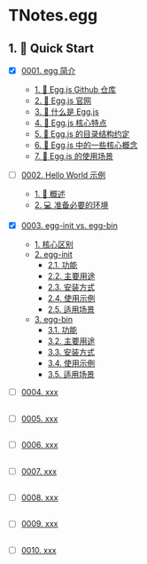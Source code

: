 # TNotes.egg


## 1. 🚀 Quick Start

- [x] [0001. egg 简介](https://tdahuyou.github.io/TNotes.egg/notes/0001.%20egg%20%E7%AE%80%E4%BB%8B/README) <!-- [locale](./notes/0001.%20egg%20%E7%AE%80%E4%BB%8B/README) -->  
  - [1. 🔗 Egg.js Github 仓库](https://tdahuyou.github.io/TNotes.egg/notes/0001.%20egg%20%E7%AE%80%E4%BB%8B/README#1--eggjs-github-仓库)
  - [2. 🔗 Egg.js 官网](https://tdahuyou.github.io/TNotes.egg/notes/0001.%20egg%20%E7%AE%80%E4%BB%8B/README#2--eggjs-官网)
  - [3. 📒 什么是 Egg.js](https://tdahuyou.github.io/TNotes.egg/notes/0001.%20egg%20%E7%AE%80%E4%BB%8B/README#3--什么是-eggjs)
  - [4. 📒 Egg.js 核心特点](https://tdahuyou.github.io/TNotes.egg/notes/0001.%20egg%20%E7%AE%80%E4%BB%8B/README#4--eggjs-核心特点)
  - [5. 📒 Egg.js 的目录结构约定](https://tdahuyou.github.io/TNotes.egg/notes/0001.%20egg%20%E7%AE%80%E4%BB%8B/README#5--eggjs-的目录结构约定)
  - [6. 📒 Egg.js 中的一些核心概念](https://tdahuyou.github.io/TNotes.egg/notes/0001.%20egg%20%E7%AE%80%E4%BB%8B/README#6--eggjs-中的一些核心概念)
  - [7. 📒 Egg.js 的使用场景](https://tdahuyou.github.io/TNotes.egg/notes/0001.%20egg%20%E7%AE%80%E4%BB%8B/README#7--eggjs-的使用场景)
  

- [ ] [0002. Hello World 示例](https://tdahuyou.github.io/TNotes.egg/notes/0002.%20Hello%20World%20%E7%A4%BA%E4%BE%8B/README) <!-- [locale](./notes/0002.%20Hello%20World%20%E7%A4%BA%E4%BE%8B/README) -->  
  - [1. 📒 概述](https://tdahuyou.github.io/TNotes.egg/notes/0002.%20Hello%20World%20%E7%A4%BA%E4%BE%8B/README#1--概述)
  - [2. 💻 准备必要的环境](https://tdahuyou.github.io/TNotes.egg/notes/0002.%20Hello%20World%20%E7%A4%BA%E4%BE%8B/README#2--准备必要的环境)
  

- [x] [0003. egg-init vs. egg-bin](https://tdahuyou.github.io/TNotes.egg/notes/0003.%20egg-init%20vs.%20egg-bin/README) <!-- [locale](./notes/0003.%20egg-init%20vs.%20egg-bin/README) -->  
  
  - [1. 核心区别](https://tdahuyou.github.io/TNotes.egg/notes/0003.%20egg-init%20vs.%20egg-bin/README#1-核心区别)
  - [2. egg-init](https://tdahuyou.github.io/TNotes.egg/notes/0003.%20egg-init%20vs.%20egg-bin/README#2-egg-init)
    - [2.1. 功能](https://tdahuyou.github.io/TNotes.egg/notes/0003.%20egg-init%20vs.%20egg-bin/README#21-功能)
    - [2.2. 主要用途](https://tdahuyou.github.io/TNotes.egg/notes/0003.%20egg-init%20vs.%20egg-bin/README#22-主要用途)
    - [2.3. 安装方式](https://tdahuyou.github.io/TNotes.egg/notes/0003.%20egg-init%20vs.%20egg-bin/README#23-安装方式)
    - [2.4. 使用示例](https://tdahuyou.github.io/TNotes.egg/notes/0003.%20egg-init%20vs.%20egg-bin/README#24-使用示例)
    - [2.5. 适用场景](https://tdahuyou.github.io/TNotes.egg/notes/0003.%20egg-init%20vs.%20egg-bin/README#25-适用场景)
  - [3. egg-bin](https://tdahuyou.github.io/TNotes.egg/notes/0003.%20egg-init%20vs.%20egg-bin/README#3-egg-bin)
    - [3.1. 功能](https://tdahuyou.github.io/TNotes.egg/notes/0003.%20egg-init%20vs.%20egg-bin/README#31-功能)
    - [3.2. 主要用途](https://tdahuyou.github.io/TNotes.egg/notes/0003.%20egg-init%20vs.%20egg-bin/README#32-主要用途)
    - [3.3. 安装方式](https://tdahuyou.github.io/TNotes.egg/notes/0003.%20egg-init%20vs.%20egg-bin/README#33-安装方式)
    - [3.4. 使用示例](https://tdahuyou.github.io/TNotes.egg/notes/0003.%20egg-init%20vs.%20egg-bin/README#34-使用示例)
    - [3.5. 适用场景](https://tdahuyou.github.io/TNotes.egg/notes/0003.%20egg-init%20vs.%20egg-bin/README#35-适用场景)
  

- [ ] [0004. xxx](https://tdahuyou.github.io/TNotes.egg/notes/0004.%20xxx/README) <!-- [locale](./notes/0004.%20xxx/README) -->  
  
  
  ##
  
  

- [ ] [0005. xxx](https://tdahuyou.github.io/TNotes.egg/notes/0005.%20xxx/README) <!-- [locale](./notes/0005.%20xxx/README) -->  
  
  
  ##
  
  

- [ ] [0006. xxx](https://tdahuyou.github.io/TNotes.egg/notes/0006.%20xxx/README) <!-- [locale](./notes/0006.%20xxx/README) -->  
  
  
  ##
  
  

- [ ] [0007. xxx](https://tdahuyou.github.io/TNotes.egg/notes/0007.%20xxx/README) <!-- [locale](./notes/0007.%20xxx/README) -->  
  
  
  ##
  
  

- [ ] [0008. xxx](https://tdahuyou.github.io/TNotes.egg/notes/0008.%20xxx/README) <!-- [locale](./notes/0008.%20xxx/README) -->  
  
  
  ##
  
  

- [ ] [0009. xxx](https://tdahuyou.github.io/TNotes.egg/notes/0009.%20xxx/README) <!-- [locale](./notes/0009.%20xxx/README) -->  
  
  
  ##
  
  

- [ ] [0010. xxx](https://tdahuyou.github.io/TNotes.egg/notes/0010.%20xxx/README) <!-- [locale](./notes/0010.%20xxx/README) -->  
  
  
  ##
  
  
